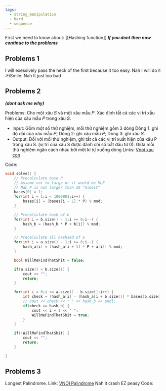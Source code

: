 ```yaml
---
tags:
  - string_manipulation
  - hard
  - sequence
---
```

First we need to know about: [[Hashing function]]
_**If you dont then now continue to the problems**_
## Problems 1
I will exessively pass the heck of the first because it too easy. Nah I will do it :FiSmile:
Nah It just too bad

## Problems 2
_**(dont ask me why)**_

Problems: Cho một xâu 𝑆 và một xâu mẫu 𝑃. Xác định tất cả các vị trí xẫu hiện của xâu mẫu 𝑃 trong xâu 𝑆.

- Input: Gồm một số thử nghiệm, mỗi thử nghiệm gồm 3 dòng Dòng 1: ghi độ dài của xâu mẫu 𝑃; Dòng 2: ghi xâu mẫu 𝑃; Dòng 3: ghi xâu 𝑆. 
- Output: Đối với mỗi thử nghiệm, ghi tất cả các vị trí xuất hiện của xâu P trong xâu S. (vị trí của xâu S được đánh chỉ số bắt đầu từ 0). Giữa mỗi thử nghiệm ngăn cách nhau bởi một kí tự xuống dòng
Links: [Vnoi xau con](https://oj.vnoi.info/problem/substr)

Code:
```cpp
void solve() {
    // Precalculate base P
    // Assume not to large or it would be MLE
    // Nah P is not larger than 10 "Almost"
    bases[0] = 1;
    for(int i = 1;i < 1000001;i++) {
        bases[i] = (bases[i - 1] * P) % mod;
    }

    // Precalculate hash of b
    for(int i = b.size() - 1;i >= 0;i--) {
        hash_b = (hash_b * P + b[i]) % mod;
    }

    // Precalculate all hashsed of a
    for(int i = a.size() - 1;i >= 0;i--) {
        hash_a[i] = (hash_a[i + 1] * P + a[i]) % mod;
    }

    bool WillMeFindThatShit = false;

    if(a.size() < b.size()) {
        cout << "";
        return;
    }

    for(int i = 0;i <= a.size() - b.size();i++) {
        int check = (hash_a[i] - (hash_a[i + b.size()] * bases[b.size()]) % mod + mod) % mod;
        // cout << check << " " << hash_b << endl;
        if(check == hash_b) {
            cout << i + 1 << " ";
            WillMeFindThatShit = true;
        }
    }

    if(!WillMeFindThatShit) {
        cout << "";
        return;
    }

}
```


## Problems 3

Longest Palindrome.
Link: [VNOI Palindrome](https://oj.vnoi.info/problem/paliny)
Nah it crash
EZ peasy
Code:
```cpp

```